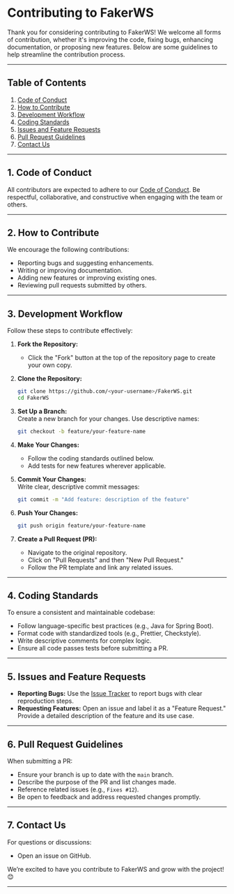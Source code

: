 # Contributing to FakerWS  

Thank you for considering contributing to FakerWS! We welcome all forms of contribution, whether it's improving the code, fixing bugs, enhancing documentation, or proposing new features. Below are some guidelines to help streamline the contribution process.  

---

## Table of Contents  
1. [Code of Conduct](#code-of-conduct)  
2. [How to Contribute](#how-to-contribute)  
3. [Development Workflow](#development-workflow)  
4. [Coding Standards](#coding-standards)  
5. [Issues and Feature Requests](#issues-and-feature-requests)  
6. [Pull Request Guidelines](#pull-request-guidelines)  
7. [Contact Us](#contact-us)  

---

## 1. Code of Conduct  
All contributors are expected to adhere to our [Code of Conduct](CODE_OF_CONDUCT.md). Be respectful, collaborative, and constructive when engaging with the team or others.  

---

## 2. How to Contribute  
We encourage the following contributions:  
- Reporting bugs and suggesting enhancements.  
- Writing or improving documentation.  
- Adding new features or improving existing ones.  
- Reviewing pull requests submitted by others.  

---

## 3. Development Workflow  
Follow these steps to contribute effectively:  

1. **Fork the Repository:**  
   - Click the "Fork" button at the top of the repository page to create your own copy.  

2. **Clone the Repository:**  
   ```bash  
   git clone https://github.com/<your-username>/FakerWS.git  
   cd FakerWS  
   ```  

3. **Set Up a Branch:**  
   Create a new branch for your changes. Use descriptive names:  
   ```bash  
   git checkout -b feature/your-feature-name  
   ```  

4. **Make Your Changes:**  
   - Follow the coding standards outlined below.  
   - Add tests for new features wherever applicable.  

5. **Commit Your Changes:**  
   Write clear, descriptive commit messages:  
   ```bash  
   git commit -m "Add feature: description of the feature"  
   ```  

6. **Push Your Changes:**  
   ```bash  
   git push origin feature/your-feature-name  
   ```  

7. **Create a Pull Request (PR):**  
   - Navigate to the original repository.  
   - Click on "Pull Requests" and then "New Pull Request."  
   - Follow the PR template and link any related issues.  

---

## 4. Coding Standards  
To ensure a consistent and maintainable codebase:  
- Follow language-specific best practices (e.g., Java for Spring Boot).  
- Format code with standardized tools (e.g., Prettier, Checkstyle).  
- Write descriptive comments for complex logic.  
- Ensure all code passes tests before submitting a PR.  

---

## 5. Issues and Feature Requests  
- **Reporting Bugs:** Use the [Issue Tracker](https://github.com/<repo-owner>/FakerWS/issues) to report bugs with clear reproduction steps.  
- **Requesting Features:** Open an issue and label it as a "Feature Request." Provide a detailed description of the feature and its use case.  

---

## 6. Pull Request Guidelines  
When submitting a PR:  
- Ensure your branch is up to date with the `main` branch.  
- Describe the purpose of the PR and list changes made.  
- Reference related issues (e.g., `Fixes #12`).  
- Be open to feedback and address requested changes promptly.  

---

## 7. Contact Us  
For questions or discussions:  
- Open an issue on GitHub.  

We’re excited to have you contribute to FakerWS and grow with the project! 😊  

---
